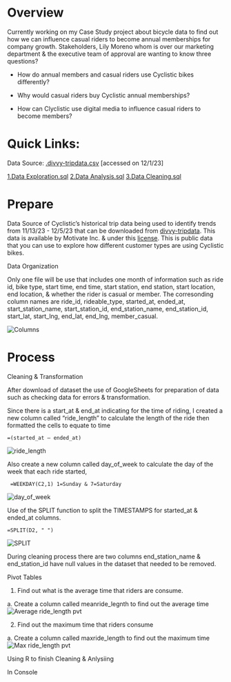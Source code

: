# Overview

Currently working on my Case Study project about bicycle data to find out how we can influence casual riders to become annual memberships for company growth. Stakeholders, Lily Moreno whom is over our marketing department & the executive team of approval are  wanting to know three questions?
- How do annual members and casual riders use Cyclistic bikes differently? 

- Why would casual riders buy Cyclistic annual memberships? 

- How can Clyclistic use digital media to influence casual riders to become members?

# Quick Links: 
Data Source: [.divvy-tripdata.csv](https://github.com/Rae12/bicycle_data-/files/13971348/default.tripdata.csv) [accessed on 12/1/23]

[1.Data Exploration.sql](https://github.com/Rae12/bicycle_data-/blob/main/Data%20Exploration.sql)
[2.Data Analysis.sql](https://github.com/Rae12/bicycle_data-/blob/main/Data%20Analysis.sql)
[3.Data Cleaning.sql](https://github.com/Rae12/bicycle_data-/blob/main/Data%20Cleaning.sql)

# Prepare 

Data Source of Cyclistic’s historical trip data being used to identify trends from 11/13/23 - 12/5/23 that can be downloaded from [divvy-tripdata](https://github.com/Rae12/bicycle_data-/files/13971348/default.tripdata.csv). This data is available by Motivate Inc. & under this [license](https://www.divvybikes.com/data-license-agreement). This is public data that you can use to explore how different customer types are using Cyclistic bikes.  

Data Organization 

Only one file will be use that includes one month of information such as ride id, bike type, start time, end time, start station, end station, start location, end location, & whether the rider is casual or member. The corresonding column names are ride_id, rideable_type, started_at, ended_at, start_station_name, start_station_id, end_station_name, end_station_id, start_lat, start_lng, end_lat, end_lng, member_casual. 

![Columns](https://github.com/Rae12/bicycle_data-/assets/43325274/5d74a3d4-8979-4916-8d27-01334935f8f2)

# Process 

Cleaning & Transformation 

After download of dataset the use of GoogleSheets for preparation of data such as checking data for errors & transformation. 

Since there is a start_at & end_at indicating for the time of riding, I created a new column called “ride_length” to calculate the length of the ride then formatted the cells to equate to time

    =(started_at – ended_at)

![ride_length](https://github.com/Rae12/bicycle_data-/assets/43325274/ed0d6143-50a5-4f7f-8849-6bed9d0abbd1)

Also create a new column called day_of_week to calculate the day of the week that each ride started, 

     =WEEKDAY(C2,1) 1=Sunday & 7=Saturday

![day_of_week](https://github.com/Rae12/bicycle_data-/assets/43325274/b79490f7-d6a0-4de8-a5ff-06611a047ac1)

Use of the SPLIT function to split the TIMESTAMPS for started_at & ended_at columns.

    =SPLIT(D2, " ")
    
![SPLIT](https://github.com/Rae12/bicycle_data-/assets/43325274/5e561963-3f3a-4a73-935e-342441dc494b)

During cleaning process there are two columns end_station_name & end_station_id have null values in the dataset that needed to be removed. 

Pivot Tables

 1. Find out what is the average time that riders are consume. 

  a. Create a column called meanride_legnth to find out the average time 
![Average ride_length pvt](https://github.com/Rae12/bicycle_data-/assets/43325274/21fc1909-63ed-441e-b21d-4bcbd9572721)


 2. Find out the maximum time that riders consume
    
   a. Create a column called maxride_length to find out the maximum time 
![Max ride_length pvt](https://github.com/Rae12/bicycle_data-/assets/43325274/94c038b9-a07a-40dc-bd82-40bf15a4d08d)

Using R to finish Cleaning & Anlysiing

 In Console
     


  
